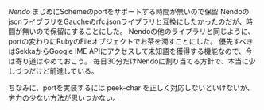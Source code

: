 *Nendo* まじめにSchemeのportをサポートする時間が無いので保留
NendoのjsonライブラリをGaucheのrfc.jsonライブラリと互換にしたかったのだが、時間が無いので保留にすることにした。
Nendoの他のライブラリと同じように、portの変わりにRubyのFileオブジェクトでお茶を濁すことにした。
優先すべきはSekkaからGoogle IME APIにアクセスして未知語を獲得する機能なので、今は寄り道はやめておこう。
毎日30分だけNendoに割り当てる方針で、本当に少しづつだけど前進している。

ちなみに、portを実装するには peek-char を正しく対応しないといけないが、労力の少ない方法が思いつかない。
